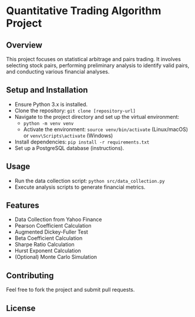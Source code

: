 # Quantitative Trading Algorithm Project

## Overview
This project focuses on statistical arbitrage and pairs trading. It involves selecting stock pairs, performing preliminary analysis to identify valid pairs, and conducting various financial analyses.

## Setup and Installation
- Ensure Python 3.x is installed.
- Clone the repository: `git clone [repository-url]`
- Navigate to the project directory and set up the virtual environment:
  - `python -m venv venv`
  - Activate the environment: `source venv/bin/activate` (Linux/macOS) or `venv\Scripts\activate` (Windows)
- Install dependencies: `pip install -r requirements.txt`
- Set up a PostgreSQL database (instructions).

## Usage
- Run the data collection script: `python src/data_collection.py`
- Execute analysis scripts to generate financial metrics.

## Features
- Data Collection from Yahoo Finance
- Pearson Coefficient Calculation
- Augmented Dickey-Fuller Test
- Beta Coefficient Calculation
- Sharpe Ratio Calculation
- Hurst Exponent Calculation
- (Optional) Monte Carlo Simulation

## Contributing
Feel free to fork the project and submit pull requests.

## License
